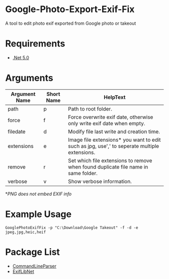 # Google-Photo-Export-Exif-Fix
A tool to edit photo exif exported from Google photo or takeout

# Requirements
* [.Net 5.0](https://dotnet.microsoft.com/download/dotnet/5.0)

# Arguments
| Argument Name | Short Name | HelpText                                                                                    |
|---------------|------------|---------------------------------------------------------------------------------------------|
| path          | p          | Path to root folder.                                                                        |
| force         | f          | Force overwrite exif date, otherwise only write exif date when empty.                       |
| filedate      | d          | Modify file last write and creation time.                                                   |
| extensions    | e          | Image file extensions* you want to edit such as jpg, use',' to seperate multiple extensions. |
| remove        | r          | Set which file extensions to remove when found duplicate file name in same folder.          |
| verbose       | v          | Show verbose information.                                                                   |

**PNG does not embed EXIF info*

# Example Usage
    GooglePhotoExifFix -p "C:\Download\Google Takeout" -f -d -e jpeg,jpg,heic,heif 

# Package List
* [CommandLineParser](https://github.com/commandlineparser/commandline)
* [ExifLibNet](https://github.com/oozcitak/exiflibrary)
